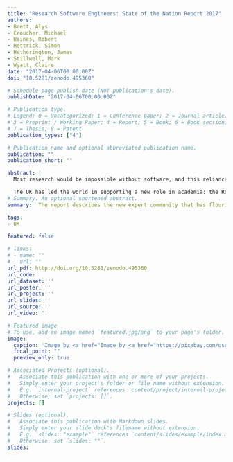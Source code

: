 ```yaml
---
title: "Research Software Engineers: State of the Nation Report 2017"
authors:
- Brett, Alys
- Croucher, Michael
- Haines, Robert
- Hettrick, Simon
- Hetherington, James
- Stillwell, Mark
- Wyatt, Claire
date: "2017-04-06T00:00:00Z"
doi: "10.5281/zenodo.495360"

# Schedule page publish date (NOT publication's date).
publishDate: "2017-04-06T00:00:00Z"

# Publication type.
# Legend: 0 = Uncategorized; 1 = Conference paper; 2 = Journal article;
# 3 = Preprint / Working Paper; 4 = Report; 5 = Book; 6 = Book section;
# 7 = Thesis; 8 = Patent
publication_types: ["4"]

# Publication name and optional abbreviated publication name.
publication: ""
publication_short: ""

abstract: |
  Most research would be impossible without software, and this reliance is forcing a rethink of the skills needed in a traditional research group. With the emergence of software as the pre-eminent research tool used across all disciplines, comes the realisation that a significant majority of results are based, ultimately, on the skill of the experts who design and build that software. 

  The UK has led the world in supporting a new role in academia: the Research Software Engineer (RSE). This report describes the new expert community that has flourished in UK research, details the successes that have been achieved, and the barriers that prevent further progress. 
# Summary. An optional shortened abstract.
summary:  The report describes the new expert community that has flourished in UK research, details the successes that have been achieved, and the barriers that prevent further progress.

tags:
- UK

featured: false

# links:
# - name: ""
#   url: ""
url_pdf: http://doi.org/10.5281/zenodo.495360
url_code: 
url_dataset: ''
url_poster: ''
url_project: ''
url_slides: ''
url_source: ''
url_video: ''

# Featured image
# To use, add an image named `featured.jpg/png` to your page's folder. 
image:
  caption: 'Image by <a href="Image by <a href="https://pixabay.com/users/kaufdex-2137215/?utm_source=link-attribution&amp;utm_medium=referral&amp;utm_campaign=image&amp;utm_content=2702679">Kaufdex</a> from <a href="https://pixabay.com//?utm_source=link-attribution&amp;utm_medium=referral&amp;utm_campaign=image&amp;utm_content=2702679">Pixabay</a>'
  focal_point: ""
  preview_only: true

# Associated Projects (optional).
#   Associate this publication with one or more of your projects.
#   Simply enter your project's folder or file name without extension.
#   E.g. `internal-project` references `content/project/internal-project/index.md`.
#   Otherwise, set `projects: []`.
projects: []

# Slides (optional).
#   Associate this publication with Markdown slides.
#   Simply enter your slide deck's filename without extension.
#   E.g. `slides: "example"` references `content/slides/example/index.md`.
#   Otherwise, set `slides: ""`.
slides: 
---
```


